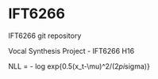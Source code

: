 # IFT6266
IFT6266 git repository

Vocal Synthesis Project - IFT6266 H16

NLL = - log exp{0.5(x_t-\mu)^2/(2*pi*sigma)}
